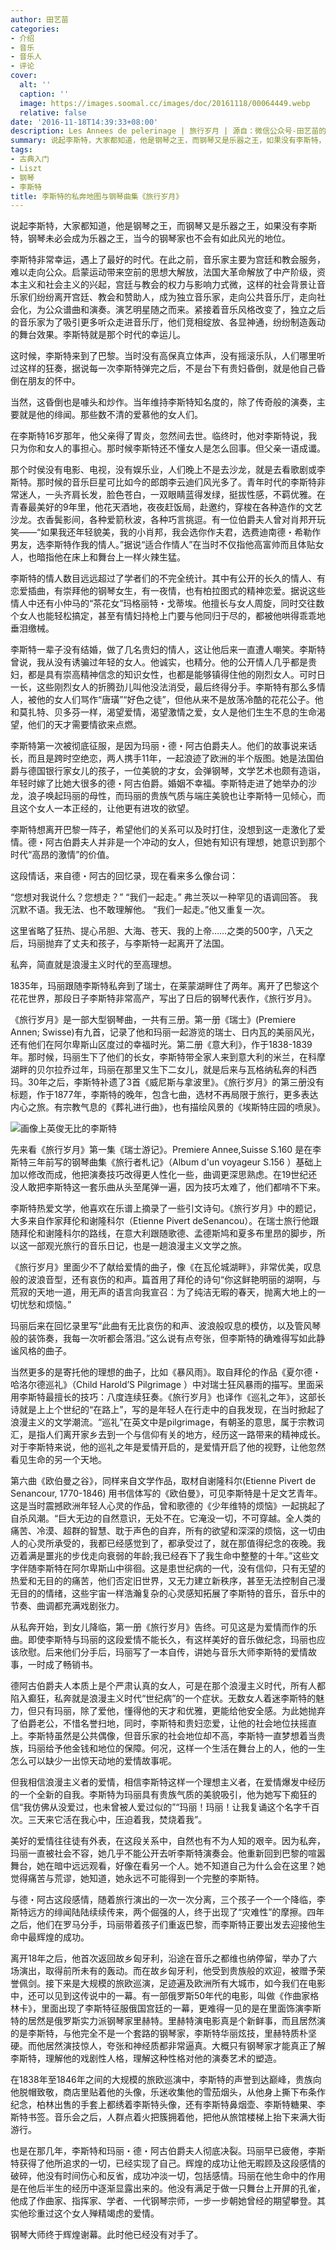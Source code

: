 ```yaml
---
author: 田艺苗
categories:
- 介绍
- 音乐
- 音乐人
- 评论
cover:
  alt: ''
  caption: ''
  image: https://images.soomal.cc/images/doc/20161118/00064449.webp
  relative: false
date: '2016-11-18T14:39:33+08:00'
description: Les Annees de pelerinage | 旅行岁月 | 源自：微信公众号-田艺苗的田 | 版权：转载 |  平均/总评分：10.00/20
summary: 说起李斯特，大家都知道，他是钢琴之王，而钢琴又是乐器之王，如果没有李斯特，钢琴未必会成为乐器之王，当今的钢琴家也不会有如此风光的地位。李斯特非常幸运，遇上了最好的时代。在此之前，音乐家主要为宫廷和教会服务，难以走向公众……
tags:
- 古典入门
- Liszt
- 钢琴
- 李斯特
title: 李斯特的私奔地图与钢琴曲集《旅行岁月》
---
```


说起李斯特，大家都知道，他是钢琴之王，而钢琴又是乐器之王，如果没有李斯特，钢琴未必会成为乐器之王，当今的钢琴家也不会有如此风光的地位。

李斯特非常幸运，遇上了最好的时代。在此之前，音乐家主要为宫廷和教会服务，难以走向公众。启蒙运动带来空前的思想大解放，法国大革命解放了中产阶级，资本主义和社会主义的兴起，宫廷与教会的权力与影响力式微，这样的社会背景让音乐家们纷纷离开宫廷、教会和赞助人，成为独立音乐家，走向公共音乐厅，走向社会化，为公众谱曲和演奏。演艺明星随之而来。紧接着音乐风格改变了，独立之后的音乐家为了吸引更多听众走进音乐厅，他们竞相绽放、各显神通，纷纷制造轰动的舞台效果。李斯特就是那个时代的幸运儿。

这时候，李斯特来到了巴黎。当时没有高保真立体声，没有摇滚乐队，人们哪里听过这样的狂奏，据说每一次李斯特弹完之后，不是台下有贵妇昏倒，就是他自己昏倒在朋友的怀中。

当然，这昏倒也是噱头和炒作。当年维持李斯特知名度的，除了传奇般的演奏，主要就是他的绯闻。那些数不清的爱慕他的女人们。

在李斯特16岁那年，他父亲得了胃炎，忽然间去世。临终时，他对李斯特说，我只为你和女人的事担心。那时候李斯特还不懂女人是怎么回事。但父亲一语成谶。

那个时侯没有电影、电视，没有娱乐业，人们晚上不是去沙龙，就是去看歌剧或李斯特。那时候的音乐巨星可比如今的郎朗李云迪们风光多了。青年时代的李斯特非常迷人，一头齐肩长发，脸色苍白，一双眼睛蓝得发绿，挺拔性感，不羁优雅。在青春最美好的9年里，他花天酒地，夜夜赶饭局，赴邀约，穿梭在各种造作的文艺沙龙。衣香鬓影间，各种爱箭秋波，各种巧言挑逗。有一位伯爵夫人曾对肖邦开玩笑――“如果我还年轻貌美，我的小肖邦，我会选你作夫君，选费迪南德・希勒作男友，选李斯特作我的情人。”据说“适合作情人”在当时不仅指他高富帅而且体贴女人，也暗指他在床上和舞台上一样火辣生猛。

李斯特的情人数目远远超过了学者们的不完全统计。其中有公开的长久的情人、有恋爱插曲，有崇拜他的钢琴女生，有一夜情，也有柏拉图式的精神恋爱。据说这些情人中还有小仲马的“茶花女”玛格丽特・戈蒂埃。他擅长与女人周旋，同时交往数个女人也能轻松搞定，甚至有情妇持枪上门要与他同归于尽的，都被他哄得乖乖地垂泪缴械。

李斯特一辈子没有结婚，做了几名贵妇的情人，这让他后来一直遭人嘲笑。李斯特曾说，我从没有诱骗过年轻的女人。他诚实，也精分。他的公开情人几乎都是贵妇，都是具有崇高精神信念的知识女性，也都是能够镇得住他的刚烈女人。可时日一长，这些刚烈女人的折腾劲儿叫他没法消受，最后终得分手。李斯特有那么多情人，被他的女人们骂作“唐璜”“好色之徒”，但他从来不是放荡冷酷的花花公子。他和莫扎特、贝多芬一样，渴望爱情，渴望激情之爱，女人是他们生生不息的生命渴望，他们的天才需要情欲来点燃。

李斯特第一次被彻底征服，是因为玛丽・德・阿古伯爵夫人。他们的故事说来话长，而且是跨时空绝恋，两人携手11年，一起浪迹了欧洲的半个版图。她是法国伯爵与德国银行家女儿的孩子，一位美貌的才女，会弹钢琴，文学艺术也颇有造诣，年轻时嫁了比她大很多的德・阿古伯爵。婚姻不幸福。李斯特走进了她举办的沙龙，浪子唤起玛丽的母性，而玛丽的贵族气质与端庄美貌也让李斯特一见倾心，而且这个女人一本正经的，让他更有进攻的欲望。

李斯特想离开巴黎一阵子，希望他们的关系可以及时打住，没想到这一走激化了爱情。德・阿古伯爵夫人并非是一个冲动的女人，但她有知识有理想，她意识到那个时代“高昂的激情”的价值。

这段情话，来自德・阿古的回忆录，现在看来多么像台词：

“您想对我说什么？您想走？”
“我们一起走。”
弗兰茨以一种罕见的语调回答。
我沉默不语。我无法、也不敢理解他。
“我们一起走。”他又重复一次。

这里省略了狂热、提心吊胆、大海、苍天、我的上帝……之类的500字，八天之后，玛丽抛弃了丈夫和孩子，与李斯特一起离开了法国。

私奔，简直就是浪漫主义时代的至高理想。

1835年，玛丽跟随李斯特私奔到了瑞士，在莱蒙湖畔住了两年。离开了巴黎这个花花世界，那段日子李斯特非常高产，写出了日后的钢琴代表作，《旅行岁月》。

《旅行岁月》是一部大型钢琴曲，一共有三册。第一册《瑞士》(Premiere Annen; Swisse)有九首，记录了他和玛丽一起游览的瑞士、日内瓦的美丽风光，还有他们在阿尔卑斯山区度过的幸福时光。第二册《意大利》，作于1838-1839年。那时候，玛丽生下了他们的长女，李斯特带全家人来到意大利的米兰，在科摩湖畔的贝尔拉乔过年，玛丽在那里又生下二女儿，就是后来与瓦格纳私奔的科西玛。30年之后，李斯特补遗了3首《威尼斯与拿波里》。《旅行岁月》的第三册没有标题，作于1877年，李斯特的晚年，包含七曲，选材不再局限于旅行，更多表达内心之旅。有宗教气息的《葬礼进行曲》，也有描绘风景的《埃斯特庄园的喷泉》。

![画像上英俊无比的李斯特](https://images.soomal.cc/images/doc/20151108/00056192.webp)





先来看《旅行岁月》第一集《瑞士游记》。Premiere Annee,Suisse S.160 是在李斯特三年前写的钢琴曲集《旅行者札记》（Album d'un voyageur S.156 ）基础上加以修改而成，他把演奏技巧改得更人性化一些，曲调更深思熟虑。在19世纪还没人敢把李斯特这一套乐曲从头至尾弹一遍，因为技巧太难了，他们都啃不下来。

李斯特热爱文学，他喜欢在乐谱上摘录了一些引文诗句。《旅行岁月》中的题记，大多来自作家拜伦和谢隆科尔（Etienne Pivert deSenancou）。在瑞士旅行他跟随拜伦和谢隆科尔的路线，在意大利跟随歌德、孟德斯鸠和夏多布里昂的脚步，所以这一部观光旅行的音乐日记，也是一趟浪漫主义文学之旅。

《旅行岁月》里面少不了献给爱情的曲子，像《在瓦伦城湖畔》，非常优美，叹息般的波浪音型，还有哀伤的和声。篇首用了拜伦的诗句“你这鲜艳明丽的湖啊，与荒寂的天地一道，用无声的语言向我宣召：为了纯洁无暇的春天，抛离大地上的一切忧愁和烦恼。”

玛丽后来在回忆录里写“此曲有无比哀伤的和声、波浪般叹息的模仿，以及管风琴般的装饰奏，我每一次听都会落泪。”这么说有点夸张，但李斯特的确难得写如此静谧风格的曲子。

当然更多的是寄托他的理想的曲子，比如《暴风雨》。取自拜伦的作品《夏尔德・哈洛尔德巡礼》（Child Harold’S Pilgrimage ）中对瑞士狂风暴雨的描写。里面采用李斯特最擅长的技巧：八度连续狂奏。《旅行岁月》也译作《巡礼之年》，这部长诗就是上上个世纪的“在路上”，写的是年轻人在行走中的自我发现，在当时掀起了浪漫主义的文学潮流。“巡礼”在英文中是pilgrimage，有朝圣的意思，属于宗教词汇，是指人们离开家乡去到一个与信仰有关的地方，经历这一路带来的精神成长。对于李斯特来说，他的巡礼之年是爱情开启的，是爱情开启了他的视野，让他忽然看见生命的另一个天地。

第六曲《欧伯曼之谷》，同样来自文学作品，取材自谢隆科尔(Etienne Pivert de Senancour, 1770-1846) 用书信体写的《欧伯曼》，可见李斯特是十足文艺青年。这是当时震撼欧洲年轻人心灵的作品，曾和歌德的《少年维特的烦恼》一起挑起了自杀风潮。“巨大无边的自然意识，无处不在。它淹没一切，不可穿越。全人类的痛苦、冷漠、超群的智慧、耽于声色的自弃，所有的欲望和深深的烦恼，这一切由人的心灵所承受的，我都已经感觉到了，都承受过了，就在那值得纪念的夜晚。我迈着满是噩兆的步伐走向衰弱的年龄;我已经吞下了我生命中整整的十年。”这些文字伴随李斯特在阿尔卑斯山中徘徊。这是患世纪病的一代，没有信仰，只有无望的热爱和无目的的痛苦，他们否定旧世界，又无力建立新秩序，甚至无法控制自己漫无目的的情绪，这些宇宙一样浩瀚复杂的心灵感知拓展了李斯特的音乐，音乐中的节奏、曲调都充满戏剧张力。

从私奔开始，到女儿降临，第一册《旅行岁月》告终。可见这是为爱情而作的乐曲。即使李斯特与玛丽的这段爱情不能长久，有这样美好的音乐做纪念，玛丽也应该欣慰。后来他们分手后，玛丽写了一本自传，讲她与音乐大师李斯特的爱情故事，一时成了畅销书。

德阿古伯爵夫人本质上是个严肃认真的女人，可是在那个浪漫主义时代，所有人都陷入癫狂，私奔就是浪漫主义时代“世纪病”的一个症状。无数女人着迷李斯特的魅力，但只有玛丽，除了爱他，懂得他的天才和优雅，更能给他安全感。为此她抛弃了伯爵老公，不惜名誉扫地，同时，李斯特和贵妇恋爱，让他的社会地位扶摇直上。李斯特虽然是公共偶像，但音乐家的社会地位却不高，李斯特一直梦想着当贵族，玛丽给予他金钱和地位的保障。何况，这样一个生活在舞台上的人，他的一生怎么可以缺少一出惊天动地的爱情故事呢。

但我相信浪漫主义者的爱情，相信李斯特这样一个理想主义者，在爱情爆发中经历的一个全新的自我。李斯特为玛丽具有贵族气质的美貌吸引，他为她写下痴狂的信“我仿佛从没爱过，也未曾被人爱过似的”“玛丽！玛丽！让我复诵这个名字千百次。三天来它活在我心中，压迫着我，焚烧着我”。

美好的爱情往往徒有外表，在这段关系中，自然也有不为人知的艰辛。因为私奔，玛丽一直被社会不容，她几乎不能公开去听李斯特演奏会。他重新回到巴黎的喧嚣舞台，她在暗中远远观看，好像在看另一个人。她不知道自己为什么会在这里？她觉得痛苦与荒谬，她知道，她永远不可能得到一个完整的李斯特。

与德・阿古这段感情，随着旅行演出的一次一次分离，三个孩子一个一个降临，李斯特远方的绯闻陆陆续续传来，两个倔强的人，终于出现了“灾难性”的摩擦。四年之后，他们在罗马分手，玛丽带着孩子们重返巴黎，而李斯特正要出发去迎接他生命中最辉煌的成功。

离开18年之后，他首次返回故乡匈牙利，沿途在音乐之都维也纳停留，举办了六场演出，取得前所未有的轰动。而在故乡匈牙利，他受到贵族般的欢迎，被赠予荣誉佩剑。接下来是大规模的旅欧巡演，足迹遍及欧洲所有大城市，如今我们在电影中，还可以见到这传说中的一幕。有一部俄罗斯50年代的电影，叫做《作曲家格林卡》，里面出现了李斯特征服俄国宫廷的一幕，更难得一见的是在里面饰演李斯特的居然是俄罗斯实力派钢琴家里赫特。里赫特演电影真是个新鲜事，而且居然演的是李斯特，与他完全不是一个套路的钢琴家，李斯特华丽炫技，里赫特质朴坚硬。而他居然演技惊人，夸张和神经质都非常逼真。大概只有钢琴家才能真正了解李斯特，理解他的戏剧性人格，理解这种性格对他的演奏艺术的塑造。

在1838年至1846年之间的大规模的旅欧巡演中，李斯特的声誉到达巅峰，贵族向他脱帽致敬，商店里贴着他的头像，乐迷收集他的雪茄烟头，从他身上撕下布条作纪念，柏林出售的手套上都绣着李斯特头像，还有李斯特鼻烟壶、李斯特糖果、李斯特书签。音乐会之后，人群点着火把簇拥着他，把他从旅馆楼梯上抬下来满大街游行。

也是在那几年，李斯特和玛丽・德・阿古伯爵夫人彻底决裂。玛丽早已疲倦，李斯特获得了他所追求的一切，已经实现了自己。辉煌的成功让他无暇顾及这段感情的破碎，他没有时间伤心和反省，成功冲淡一切，包括感情。玛丽在他生命中的作用是在他后半生的经历中逐渐显露出来的。他没有满足于做一只舞台上开屏的孔雀，他成了作曲家、指挥家、学者、一代钢琴宗师，一步一步朝她曾经的期望攀登。其实他珍重过这个女人殚精竭虑的爱情。

钢琴大师终于辉煌谢幕。此时他已经没有对手了。